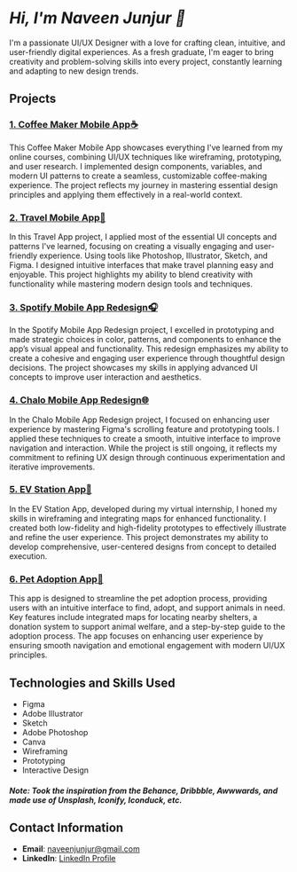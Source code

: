  # *Hi, I'm Naveen Junjur 👋* #
I'm a passionate UI/UX Designer with a love for crafting clean, intuitive, and user-friendly digital experiences. As a fresh graduate, I'm eager to bring creativity and problem-solving skills into every project, constantly learning and adapting to new design trends.

## Projects
### [1. Coffee Maker Mobile App☕](https://github.com/NaveenJunjur/UI-UX-Projects/tree/main/01-Coffee%20Maker%20App)
This Coffee Maker Mobile App showcases everything I've learned from my online courses, combining UI/UX techniques like wireframing, prototyping, and user research. I implemented design components, variables, and modern UI patterns to create a seamless, customizable coffee-making experience. The project reflects my journey in mastering essential design principles and applying them effectively in a real-world context.

### [2. Travel Mobile App🚙](https://github.com/NaveenJunjur/UI-UX-Projects/tree/main/02-Travel%20Mobile%20App)
In this Travel App project, I applied most of the essential UI concepts and patterns I've learned, focusing on creating a visually engaging and user-friendly experience. Using tools like Photoshop, Illustrator, Sketch, and Figma. I designed intuitive interfaces that make travel planning easy and enjoyable. This project highlights my ability to blend creativity with functionality while mastering modern design tools and techniques.

### [3. Spotify Mobile App Redesign🎧](https://github.com/NaveenJunjur/UI-UX-Projects/tree/main/03-Spotify%20App%20Redesign)
In the Spotify Mobile App Redesign project, I excelled in prototyping and made strategic choices in color, patterns, and components to enhance the app’s visual appeal and functionality. This redesign emphasizes my ability to create a cohesive and engaging user experience through thoughtful design decisions. The project showcases my skills in applying advanced UI concepts to improve user interaction and aesthetics.

### [4. Chalo Mobile App Redesign🌐](https://github.com/NaveenJunjur/UI-UX-Projects/tree/main/04-Chalo%20App%20Redesign)
In the Chalo Mobile App Redesign project, I focused on enhancing user experience by mastering Figma's scrolling feature and prototyping tools. I applied these techniques to create a smooth, intuitive interface to improve navigation and interaction. While the project is still ongoing, it reflects my commitment to refining UX design through continuous experimentation and iterative improvements.

### [5. EV Station App🔌](https://github.com/NaveenJunjur/UI-UX-Projects/tree/main/05-EV%20Station%20App)
In the EV Station App, developed during my virtual internship, I honed my skills in wireframing and integrating maps for enhanced functionality. I created both low-fidelity and high-fidelity prototypes to effectively illustrate and refine the user experience. This project demonstrates my ability to develop comprehensive, user-centered designs from concept to detailed execution.

### [6. Pet Adoption App🐶](https://github.com/NaveenJunjur/UI-UX-Projects/tree/main/06-Pet%20Adoption%20App)
This app is designed to streamline the pet adoption process, providing users with an intuitive interface to find, adopt, and support animals in need. Key features include integrated maps for locating nearby shelters, a donation system to support animal welfare, and a step-by-step guide to the adoption process. The app focuses on enhancing user experience by ensuring smooth navigation and emotional engagement with modern UI/UX principles.

## Technologies and Skills Used
- Figma
- Adobe Illustrator
- Sketch
- Adobe Photoshop
- Canva
- Wireframing
- Prototyping
- Interactive Design

#### *Note: Took the inspiration from the Behance, Dribbble, Awwwards, and made use of Unsplash, Iconify, Iconduck, etc.*

## Contact Information

- **Email**: [naveenjunjur@gmail.com](mailto:naveenjunjur@gmail.com)
- **LinkedIn**: [LinkedIn Profile](https://www.linkedin.com/in/naveen-junjur-1420a7288/)
